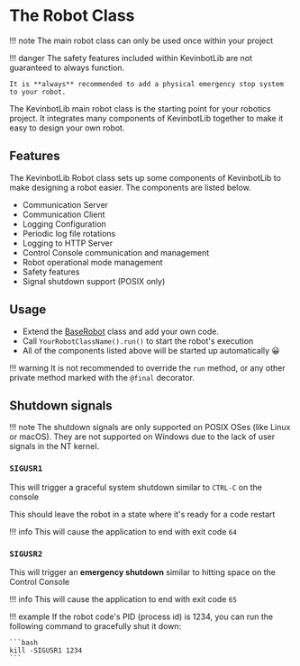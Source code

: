 # The Robot Class

!!! note
    The main robot class can only be used once within your project

!!! danger
    The safety features included within KevinbotLib are not guaranteed to always function.

    It is **always** recommended to add a physical emergency stop system to your robot.

The KevinbotLib main robot class is the starting point for your robotics project. It integrates many components of KevinbotLib together to make it easy to design your own robot.

## Features

The KevinbotLib Robot class sets up some components of KevinbotLib to make designing a robot easier. The components are listed below.

* Communication Server
* Communication Client
* Logging Configuration
* Periodic log file rotations
* Logging to HTTP Server
* Control Console communication and management
* Robot operational mode management
* Safety features
* Signal shutdown support (POSIX only)

## Usage

* Extend the [BaseRobot](reference/index.md#kevinbotlib.robot.BaseRobot) class and add your own code.
* Call `YourRobotClassName().run()` to start the robot's execution
* All of the components listed above will be started up automatically 😀

!!! warning
    It is not recommended to override the `run` method, or any other private method marked with the `@final` decorator.

## Shutdown signals

!!! note
    The shutdown signals are only supported on POSIX OSes (like Linux or macOS). They are not supported on Windows due to the lack of user signals in the NT kernel.

### `SIGUSR1`

This will trigger a graceful system shutdown similar to `CTRL-C` on the console

This should leave the robot in a state where it's ready for a code restart

!!! info
    This will cause the application to end with exit code `64`

### `SIGUSR2`

This will trigger an **emergency shutdown** similar to hitting space on the Control Console

!!! info
    This will cause the application to end with exit code `65`

!!! example
    If the robot code's PID (process id) is 1234, you can run the following command to gracefully shut it down:
    
    ```bash
    kill -SIGUSR1 1234
    ```